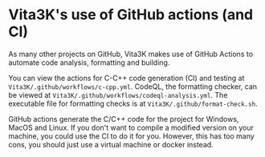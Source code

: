 # Vita3K's use of GitHub actions (and CI)

As many other projects on GitHub, Vita3K makes use of GitHub Actions to automate code analysis, formatting and building.

You can view the actions for C-C++ code generation (CI) and testing at `Vita3K/.github/workflows/c-cpp.yml`. CodeQL, the formatting checker, can be viewed at `Vita3K/.github/workflows/codeql-analysis.yml`. The executable file for formatting checks is at `Vita3K/.github/format-check.sh`.

GitHub actions generate the C/C++ code for the project for Windows, MacOS and Linux. If you don't want to compile a modified version on your machine, you could use the CI to do it for you. However, this has too many cons, you should just use a virtual machine or docker instead.
